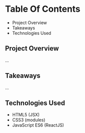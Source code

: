 # Table Of Contents

* Project Overview
* Takeaways
* Technologies Used

## Project Overview

...

## Takeaways

...

## Technologies Used

* HTML5 (JSX)
* CSS3 (modules)
* JavaScript ES6 (ReactJS)